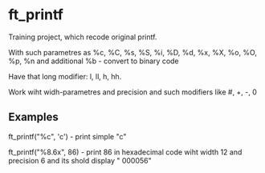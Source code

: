 # ft_printf

Training project, which recode original printf.

With such parametres as %c, %C, %s, %S, %i, %D, %d, %x, %X, %o, %O, %p, %n and additional %b - convert to binary code

Have that long modifier: l, ll, h, hh.

Work wiht widh-parametres and precision and such modifiers like #, +, -, 0


## Examples
ft_printf("%c", 'c') - print simple "c"

ft_printf("%8.6x", 86) - print 86 in hexadecimal code wiht width 12 and precision 6 and its shold display "  000056"
